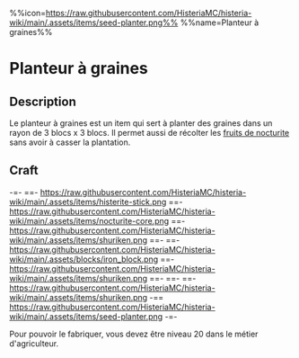 %%icon=https://raw.githubusercontent.com/HisteriaMC/histeria-wiki/main/.assets/items/seed-planter.png%%
%%name=Planteur à graines%%

# Planteur à graines

## Description
Le planteur à graines est un item qui sert à planter des graines dans un rayon de 3 blocs x 3 blocs. Il permet aussi de récolter les [fruits de nocturite](https://histeria.fr/wiki/items/nocturite-fruit) sans avoir à casser la plantation.

## Craft
-=-
 ==- https://raw.githubusercontent.com/HisteriaMC/histeria-wiki/main/.assets/items/histerite-stick.png
 ==- https://raw.githubusercontent.com/HisteriaMC/histeria-wiki/main/.assets/items/nocturite-core.png
 ==- https://raw.githubusercontent.com/HisteriaMC/histeria-wiki/main/.assets/items/shuriken.png
 ==- 
 ==- https://raw.githubusercontent.com/HisteriaMC/histeria-wiki/main/.assets/blocks/iron_block.png
 ==- https://raw.githubusercontent.com/HisteriaMC/histeria-wiki/main/.assets/items/shuriken.png
 ==- 
 ==- 
 ==- https://raw.githubusercontent.com/HisteriaMC/histeria-wiki/main/.assets/items/shuriken.png
 -== https://raw.githubusercontent.com/HisteriaMC/histeria-wiki/main/.assets/items/seed-planter.png
-=-

Pour pouvoir le fabriquer, vous devez être niveau 20 dans le métier d'agriculteur.